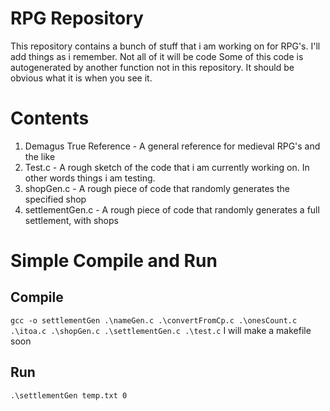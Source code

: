 # RPG Repository
This repository contains a bunch of stuff that i am working on for RPG's. I'll add things as i remember. Not all of it will be code
Some of this code is autogenerated by another function not in this repository. It should be obvious what it is when you see it.
# Contents
  1. Demagus True Reference - A general reference for medieval RPG's and the like
  2. Test.c - A rough sketch of the code that i am currently working on. In other words things i am testing.
  3. shopGen.c - A rough piece of code that randomly generates the specified shop
  4. settlementGen.c - A rough piece of code that randomly generates a full settlement, with shops
# Simple Compile and Run
## Compile
`gcc -o settlementGen .\nameGen.c .\convertFromCp.c .\onesCount.c .\itoa.c .\shopGen.c .\settlementGen.c .\test.c`
I will make a makefile soon

## Run
`.\settlementGen temp.txt 0`
